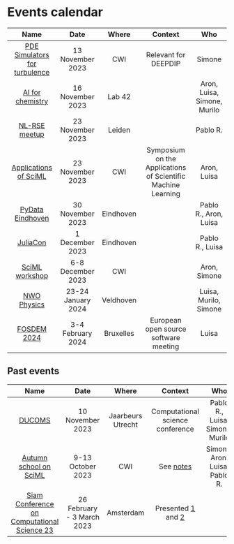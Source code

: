 # Events calendar

|                    Name                     |        Date        |   Where   |                           Context                            |             Who             |
|:-------------------------------------------:|:------------------:|:---------:|:------------------------------------------------------------:|:---------------------------:|
| [PDE Simulators for turbulence][Turbulence] |  13 November 2023  |    CWI    |                     Relevant for DEEPDIP                     |           Simone            |
|        [AI for chemistry][AIchem23]         |  16 November 2023  |  Lab 42   |                                                              | Aron, Luisa, Simone, Murilo |
|           [NL-RSE meetup][RSE23]            |  23 November 2023  |  Leiden   |                                                              |          Pablo R.           |
|     [Applications of SciML][SciML1123]      |  23 November 2023  |    CWI    | Symposium on the Applications of Scientific Machine Learning |         Aron, Luisa         |
|        [PyData Eindhoven][PyData23]         |  30 November 2023  | Eindhoven |                                                              |    Pablo R., Aron, Luisa    |
|           [JuliaCon][JuliaCon23]            |  1 December 2023   | Eindhoven |                                                              |       Pablo R., Luisa       |
|          [SciML workshop][SciML23]          | 6-8 December 2023  |    CWI    |                                                              |        Aron, Simone         |
|          [NWO Physics][NWOPhys24]           | 23-24 January 2024 | Veldhoven |                                                              |    Luisa, Murilo, Simone    |
|          [FOSDEM 2024][FOSDEM2024]          | 3-4 February 2024  | Bruxelles |            European open source software meeting             |            Luisa            |

## Past events

|                         Name                         |            Date            |       Where       |                 Context                 |              Who              |
|:----------------------------------------------------:|:--------------------------:|:-----------------:|:---------------------------------------:|:-----------------------------:|
|                  [DUCOMS][DUCOMS23]                  |      10 November 2023      | Jaarbeurs Utrecht |    Computational science conference     |    Pablo R., Luisa, Simone, Murilo |
|          [Autumn school on SciML][Autumn23]          |     9-13 October 2023      |        CWI        |       See [notes][Autumn23Notes]        | Simone, Aron, Luisa, Pablo R. |
| [Siam Conference on Computational Science 23][CSE23] | 26 February - 3 March 2023 |     Amsterdam     | Presented [1][CSE23_1] and [2][CSE23_2] |                               |

[DUCOMS23]: https://www.computationalsciencenl.nl/ducoms/
[Turbulence]: https://www.cwi.nl/nl/events/cwi-research-semester-programs/seminar-part-3-scientific-machine-learning-semester-programme/ 
[AIchem23]: https://www.eventbrite.nl/e/tickets-chemai-entering-the-fifth-paradigm-for-chemistry-675267040897
[RSE23]: https://nl-rse.org/events/2023-11-23-meetup 
[SciML1123]: https://www.cwi.nl/en/events/cwi-research-semester-programs/sciml-symposium/
[PyData23]: https://pydata.org/eindhoven2023
[JuliaCon23]: https://juliacon.org/local/eindhoven2023/
[SciML23]: https://www.cwi.nl/en/events/cwi-research-semester-programs/workshop-scientific-machine-learning-semester-programme/
[NWOPhys24]: https://www.nwophysics.nl/
[FOSDEM2024]: https://fosdem.org/2024/

[Autumn23]: https://www.cwi.nl/nl/events/cwi-research-semester-programs/autumn-school-scientific-machine-learning-semester-programme/
[Autumn23Notes]: https://github.com/DEEPDIP-project/logs/blob/main/attachments/2023-10-autumn-school/notes.md
[CSE23]: https://www.siam.org/conferences/cm/conference/cse23
[CSE23_1]: https://meetings.siam.org/sess/dsp_programsess.cfm?SESSIONCODE=75203
[CSE23_2]: https://meetings.siam.org/sess/dsp_programsess.cfm?SESSIONCODE=75204
[SciML127]: https://www.cwi.nl/en/events/cwi-research-semester-programs/workshop-scientific-machine-learning-semester-programme/
